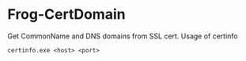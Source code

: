 # Frog-CertDomain
Get CommonName and DNS domains from SSL cert.
Usage of certinfo

    certinfo.exe <host> <port>

